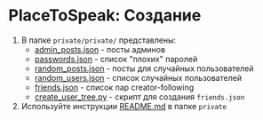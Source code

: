 # PlaceToSpeak: Создание
1. В папке `private/private/` представлены:
    * [admin_posts.json](private/private/admin_posts.json) - посты админов
    * [passwords.json](private/private/passwords.json) - список "плохих" паролей
    * [random_posts.json](private/private/random_posts.json) - посты для случайных пользователей
    * [random_users.json](private/private/random_users.json) - список случайных пользователей
    * [friends.json](private/private/friends.json) - список пар creator-following
    * [create_user_tree.py](private/private/create_user_tree.py) - скрипт для создания `friends.json`
2. Используйте инструкции [README.md](private/README.md) в папке `private`

